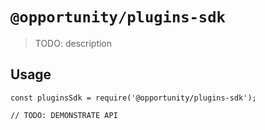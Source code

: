 # `@opportunity/plugins-sdk`

> TODO: description

## Usage

```
const pluginsSdk = require('@opportunity/plugins-sdk');

// TODO: DEMONSTRATE API
```
